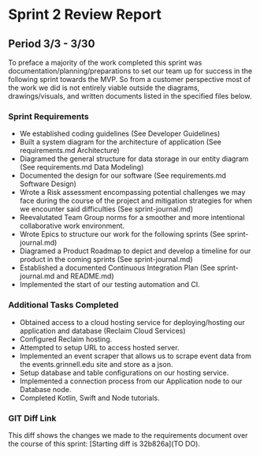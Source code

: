 # Sprint 2 Review Report
## Period 3/3 - 3/30

To preface a majority of the work completed this sprint was documentation/planning/preparations to set our team up for success in the following sprint towards the MVP. So from a customer perspective most of the work we did is not entirely viable outside the diagrams, drawings/visuals, and written documents listed in the specified files below. 

### Sprint Requirements
- We established coding guidelines (See Developer Guidelines)
- Built a system diagram for the architecture of application (See requirements.md Architecture)
- Diagramed the general structure for data storage in our entity diagram (See requirements.md Data Modeling)
- Documented the design for our software (See requirements.md Software Design)
- Wrote a Risk assessment encompassing potential challenges we may face during the course of the project and mitigation strategies for when we encounter said difficulties (See sprint-journal.md)
- Reevalutated Team Group norms for a smoother and more intentional collaborative work environment.
- Wrote Epics to structure our work for the following sprints (See sprint-journal.md)
- Diagramed a Product Roadmap to depict and develop a timeline for our product in the coming sprints (See sprint-journal.md)
- Established a documented Continuous Integration Plan (See sprint-journal.md and README.md) 
- Implemented the start of our testing automation and CI.

### Additional Tasks Completed
- Obtained access to a cloud hosting service for deploying/hosting our application and database (Reclaim Cloud Services)
- Configured Reclaim hosting.
- Attempted to setup URL to access hosted server.
- Implemented an event scraper that allows us to scrape event data from the events.grinnell.edu site and store as a json. 
- Setup database and table configurations on our hosting service.
- Implemented a connection process from our Application node to our Database node.
- Completed Kotlin, Swift and Node tutorials.

### GIT Diff Link
This diff shows the changes we made to the requirements document over the course of this sprint: [Starting diff is 32b826a](TO DO).
